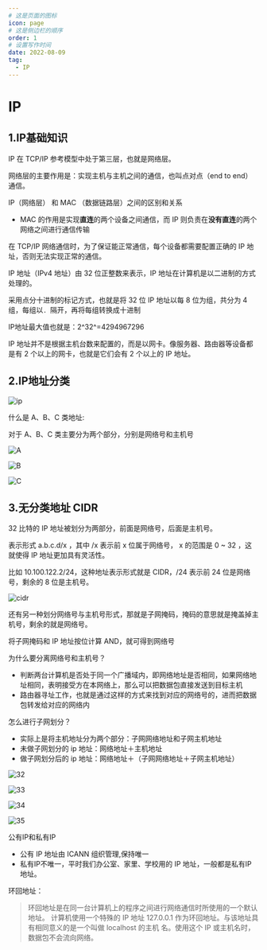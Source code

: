```yaml
---
# 这是页面的图标
icon: page
# 这是侧边栏的顺序
order: 1
# 设置写作时间
date: 2022-08-09
tag:
  - IP
---
```

<!-- more -->


# IP

## 1.IP基础知识 

IP 在 TCP/IP 参考模型中处于第三层，也就是⽹络层。   


⽹络层的主要作⽤是：实现主机与主机之间的通信，也叫点对点（end to end）通信。     

IP（⽹络层） 和 MAC （数据链路层）之间的区别和关系  
  - MAC 的作⽤是实现**直连**的两个设备之间通信，⽽ IP 则负责在**没有直连**的两个⽹络之间进⾏通信传输   


在 TCP/IP ⽹络通信时，为了保证能正常通信，每个设备都需要配置正确的 IP 地址，否则⽆法实现正常的通信。    


IP 地址（IPv4 地址）由 32 位正整数来表示，IP 地址在计算机是以⼆进制的⽅式处理的。    

采⽤点分⼗进制的标记⽅式，也就是将 32 位 IP 地址以每 8 位为组，共分为 4 组，每组以`. `隔开，再将每组转换成⼗进制    

IP地址最大值也就是：2^32^=4294967296    


IP 地址并不是根据主机台数来配置的，⽽是以⽹卡。像服务器、路由器等设备都是有 2 个以上的⽹卡，也就是它们会有 2 个以上的 IP 地址。  


## 2.IP地址分类  

![ip](./images/ip.jpg)   


什么是 A、B、C 类地址:    

对于 A、B、C 类主要分为两个部分，分别是⽹络号和主机号


![A](./images/IPA.jpg)  

![B](./images/IPB.jpg)  

![C](./images/IPC.jpg)  

## 3.⽆分类地址 CIDR   

32 ⽐特的 IP 地址被划分为两部分，前⾯是⽹络号，后⾯是主机号。   

表示形式 a.b.c.d/x ，其中 /x 表示前 x 位属于⽹络号， x 的范围是 0 ~ 32 ，这就使得 IP 地址更加具有灵活性。  

⽐如 10.100.122.2/24，这种地址表示形式就是 CIDR，/24 表示前 24 位是⽹络号，剩余的 8 位是主机号。    

![cidr](./images/CIDR.png)

还有另⼀种划分⽹络号与主机号形式，那就是⼦⽹掩码，掩码的意思就是掩盖掉主机号，剩余的就是⽹络号。   

将⼦⽹掩码和 IP 地址按位计算 AND，就可得到⽹络号   

为什么要分离⽹络号和主机号？  

   - 判断两台计算机是否处于同一个广播域内，即网络地址是否相同，如果⽹络地址相同，表明接受⽅在本⽹络上，那么可以把数据包直接发送到⽬标主机   
   - 路由器寻址⼯作，也就是通过这样的⽅式来找到对应的⽹络号的，进⽽把数据包转发给对应的⽹络内   


怎么进⾏⼦⽹划分？   

  - 实际上是将主机地址分为两个部分：⼦⽹⽹络地址和⼦⽹主机地址
  - 未做⼦⽹划分的 ip 地址：⽹络地址＋主机地址  
  - 做⼦⽹划分后的 ip 地址：⽹络地址＋（⼦⽹⽹络地址＋⼦⽹主机地址）  

![32](./images/32.png) 


![33](./images/33.png) 


![34](./images/34.png)  


![35](./images/35.png)


公有IP和私有IP  

- 公有 IP 地址由 ICANN 组织管理,保持唯一
- 私有IP不唯一，平时我们办公室、家⾥、学校⽤的 IP 地址，⼀般都是私有IP 地址。     

环回地址：  

>环回地址是在同⼀台计算机上的程序之间进⾏⽹络通信时所使⽤的⼀个默认地址。
计算机使⽤⼀个特殊的 IP 地址 127.0.0.1 作为环回地址。与该地址具有相同意义的是⼀个叫做 localhost 的主机
名。使⽤这个 IP 或主机名时，数据包不会流向⽹络。  
